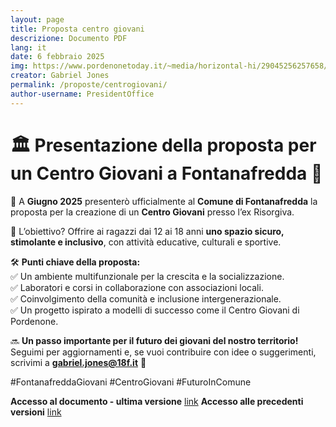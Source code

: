 ```yaml
---
layout: page
title: Proposta centro giovani
descrizione: Documento PDF
lang: it
date: 6 febbraio 2025
img: https://www.pordenonetoday.it/~media/horizontal-hi/29045256257658/casa-attivita.jpg
creator: Gabriel Jones
permalink: /proposte/centrogiovani/
author-username: PresidentOffice
---
```


# 🏛️ **Presentazione della proposta per un Centro Giovani a Fontanafredda** 🎉  

📢 A **Giugno 2025** presenterò ufficialmente al **Comune di Fontanafredda** la proposta per la creazione di un **Centro Giovani** presso l’ex Risorgiva.  

🎯 L’obiettivo? Offrire ai ragazzi dai 12 ai 18 anni **uno spazio sicuro, stimolante e inclusivo**, con attività educative, culturali e sportive.  

🛠️ **Punti chiave della proposta:**  
✅ Un ambiente multifunzionale per la crescita e la socializzazione.  
✅ Laboratori e corsi in collaborazione con associazioni locali.  
✅ Coinvolgimento della comunità e inclusione intergenerazionale.  
✅ Un progetto ispirato a modelli di successo come il Centro Giovani di Pordenone.  

🔜 **Un passo importante per il futuro dei giovani del nostro territorio!** Seguimi per aggiornamenti e, se vuoi contribuire con idee o suggerimenti, scrivimi a **gabriel.jones@18f.it** 📩  

#FontanafreddaGiovani #CentroGiovani #FuturoInComune  

**Accesso al documento - ultima versione** [link](https://comune.arenagiovani.it/assets/Pubblica_Centro_Giovani.pdf)
**Accesso alle precedenti versioni** [link](https://trasparenza.18f.it/)
